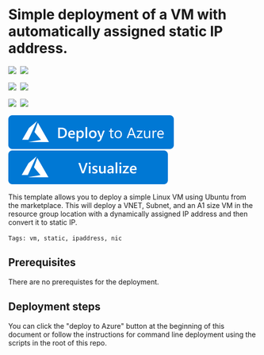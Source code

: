 # Simple deployment of a VM with automatically assigned static IP address.

<IMG SRC="https://azurequickstartsservice.blob.core.windows.net/badges/101-vm-automatic-static-ip/PublicLastTestDate.svg" />&nbsp;
<IMG SRC="https://azurequickstartsservice.blob.core.windows.net/badges/101-vm-automatic-static-ip/PublicDeployment.svg" />&nbsp;

<IMG SRC="https://azurequickstartsservice.blob.core.windows.net/badges/101-vm-automatic-static-ip/FairfaxLastTestDate.svg" />&nbsp;
<IMG SRC="https://azurequickstartsservice.blob.core.windows.net/badges/101-vm-automatic-static-ip/FairfaxDeployment.svg" />&nbsp;

<IMG SRC="https://azurequickstartsservice.blob.core.windows.net/badges/101-vm-automatic-static-ip/BestPracticeResult.svg" />&nbsp;
<IMG SRC="https://azurequickstartsservice.blob.core.windows.net/badges/101-vm-automatic-static-ip/CredScanResult.svg" />&nbsp;

<a href="https://portal.azure.com/#create/Microsoft.Template/uri/https%3A%2F%2Fraw.githubusercontent.com%2FAzure%2Fazure-quickstart-templates%2Fmaster%2F101-vm-automatic-static-ip%2Fazuredeploy.json" target="_blank">
    <img src="https://raw.githubusercontent.com/Azure/azure-quickstart-templates/master/1-CONTRIBUTION-GUIDE/images/deploytoazure.svg?sanitize=true"/>
</a>
<a href="http://armviz.io/#/?load=https%3A%2F%2Fraw.githubusercontent.com%2FAzure%2Fazure-quickstart-templates%2Fmaster%2F101-vm-automatic-static-ip%2Fazuredeploy.json" target="_blank">
    <img src="https://raw.githubusercontent.com/Azure/azure-quickstart-templates/master/1-CONTRIBUTION-GUIDE/images/visualizebutton.svg?sanitize=true"/>
</a>


This template allows you to deploy a simple Linux VM using Ubuntu from the marketplace. This will deploy a VNET, Subnet, and an A1 size VM in the resource group location with a dynamically assigned IP address and then convert it to static IP.

`Tags: vm, static, ipaddress, nic`

## Prerequisites

There are no prerequistes for the deployment.

## Deployment steps

You can click the "deploy to Azure" button at the beginning of this document or follow the instructions for command line deployment using the scripts in the root of this repo.

